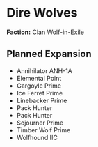 # Dire Wolves
**Faction:** Clan Wolf-in-Exile
## Planned Expansion
- Annihilator ANH-1A
- Elemental Point
- Gargoyle Prime
- Ice Ferret Prime
- Linebacker Prime
- Pack Hunter
- Pack Hunter
- Sojourner Prime
- Timber Wolf Prime
- Wolfhound IIC

